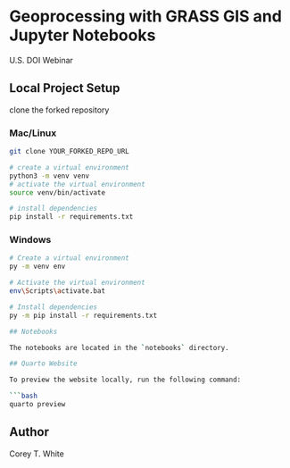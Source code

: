# Geoprocessing with GRASS GIS and Jupyter Notebooks

U.S. DOI Webinar

## Local Project Setup

clone the forked repository

### Mac/Linux

```bash
git clone YOUR_FORKED_REPO_URL

# create a virtual environment
python3 -m venv venv
# activate the virtual environment
source venv/bin/activate

# install dependencies
pip install -r requirements.txt

```

### Windows

```bash
# Create a virtual environment
py -m venv env

# Activate the virtual environment
env\Scripts\activate.bat

# Install dependencies
py -m pip install -r requirements.txt

## Notebooks

The notebooks are located in the `notebooks` directory.

## Quarto Website

To preview the website locally, run the following command:

```bash
quarto preview
```

## Author

Corey T. White
